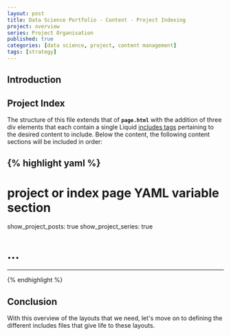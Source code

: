 ```yaml
---
layout: post
title: Data Science Portfolio - Content - Project Indexing
project: overview
series: Project Organisation
published: true
categories: [data science, project, content management]
tags: [strategy]
---
```


## Introduction

## Project Index

The structure of this file extends that of **`page.html`** with the addition of three div elements that each contain a single Liquid [includes tags](http://jekyllrb.com/docs/includes/) pertaining to the desired content to include. Below the content, the following content sections will be included in order:


{% highlight yaml %}
---
# project or index page YAML variable section
show_project_posts: true
show_project_series: true
# ...
---
{% endhighlight %}


## Conclusion

With this overview of the layouts that we need, let's move on to defining the different includes files that give life to these layouts.
